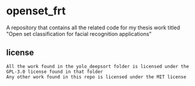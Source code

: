 # openset_frt
A repository that contains all the related code for my thesis work titled "Open set classification for facial recognition applications"

## license
```
All the work found in the yolo_deepsort folder is licensed under the GPL-3.0 license found in that folder
Any other work found in this repo is licensed under the MIT license
```
